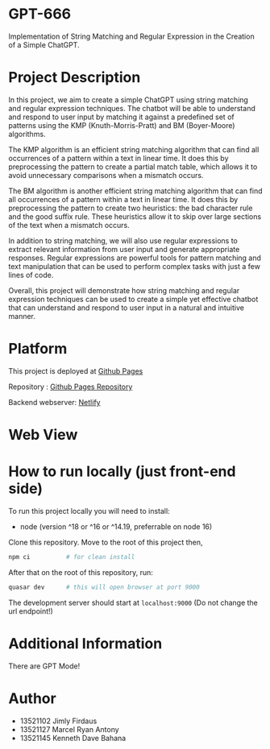 # GPT-666

Implementation of String Matching and Regular Expression in the Creation of a Simple ChatGPT.

# Project Description

In this project, we aim to create a simple ChatGPT using string matching and regular expression techniques. The chatbot will be able to understand and respond to user input by matching it against a predefined set of patterns using the KMP (Knuth-Morris-Pratt) and BM (Boyer-Moore) algorithms.

The KMP algorithm is an efficient string matching algorithm that can find all occurrences of a pattern within a text in linear time. It does this by preprocessing the pattern to create a partial match table, which allows it to avoid unnecessary comparisons when a mismatch occurs.

The BM algorithm is another efficient string matching algorithm that can find all occurrences of a pattern within a text in linear time. It does this by preprocessing the pattern to create two heuristics: the bad character rule and the good suffix rule. These heuristics allow it to skip over large sections of the text when a mismatch occurs.

In addition to string matching, we will also use regular expressions to extract relevant information from user input and generate appropriate responses. Regular expressions are powerful tools for pattern matching and text manipulation that can be used to perform complex tasks with just a few lines of code.

Overall, this project will demonstrate how string matching and regular expression techniques can be used to create a simple yet effective chatbot that can understand and respond to user input in a natural and intuitive manner.

# Platform

This project is deployed at [Github Pages](pemuladigital.github.io/#/)

Repository : [Github Pages Repository](https://github.com/Pemuladigital/Pemuladigital.github.io)

Backend webserver: [Netlify](https://iridescent-jalebi-788066.netlify.app)

# Web View



# How to run locally (just front-end side)

To run this project locally you will need to install:

- node (version ^18 or ^16 or ^14.19, preferrable on node 16)

Clone this repository. Move to the root of this project then,

```bash
npm ci          # for clean install
```

After that on the root of this repository, run:

```bash
quasar dev      # this will open browser at port 9000
```

The development server should start at `localhost:9000` (Do not change the url endpoint!)

# Additional Information

There are GPT Mode!

# Author

- 13521102 Jimly Firdaus
- 13521127 Marcel Ryan Antony
- 13521145 Kenneth Dave Bahana
